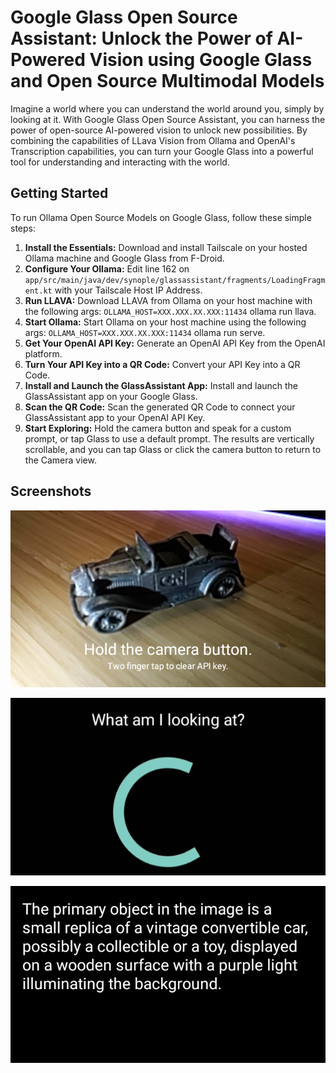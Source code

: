 # Google Glass Open Source Assistant: Unlock the Power of AI-Powered Vision using Google Glass and Open Source Multimodal Models

Imagine a world where you can understand the world around you, simply by looking at it. With Google Glass Open Source Assistant, you can harness the power of open-source AI-powered vision to unlock new possibilities. By combining the capabilities of LLava Vision from Ollama and OpenAI's Transcription capabilities, you can turn your Google Glass into a powerful tool for understanding and interacting with the world.

## Getting Started

To run Ollama Open Source Models on Google Glass, follow these simple steps:
1. **Install the Essentials:** Download and install Tailscale on your hosted Ollama machine and Google Glass from F-Droid.
2. **Configure Your Ollama:** Edit line 162 on `app/src/main/java/dev/synople/glassassistant/fragments/LoadingFragment.kt` with your Tailscale Host IP Address.
3. **Run LLAVA:** Download LLAVA from Ollama on your host machine with the following args: `OLLAMA_HOST=XXX.XXX.XX.XXX:11434` ollama run llava.
4. **Start Ollama:** Start Ollama on your host machine using the following args: `OLLAMA_HOST=XXX.XXX.XX.XXX:11434` ollama run serve.
5. **Get Your OpenAI API Key:** Generate an OpenAI API Key from the OpenAI platform.
6. **Turn Your API Key into a QR Code:** Convert your API Key into a QR Code.
7. **Install and Launch the GlassAssistant App:** Install and launch the GlassAssistant app on your Google Glass.
8. **Scan the QR Code:** Scan the generated QR Code to connect your GlassAssistant app to your OpenAI API Key.
9. **Start Exploring:** Hold the camera button and speak for a custom prompt, or tap Glass to use a default prompt. The results are vertically scrollable, and you can tap Glass or click the camera button to return to the Camera view.




## Screenshots
![A diecast model car is visible through Glass EE2 with application usage instructions on screen.](./README/camera.png)

![A transcription of the spoken text is visible, with a loading animation underneath](./README/loading.png)

![White text on a black background: The primary object in the image is a small replica of a vintage convertible car, possibly a collectible or a toy, displayed on a wooden surface with a purple light illuminating the background.](./README/result.png)
